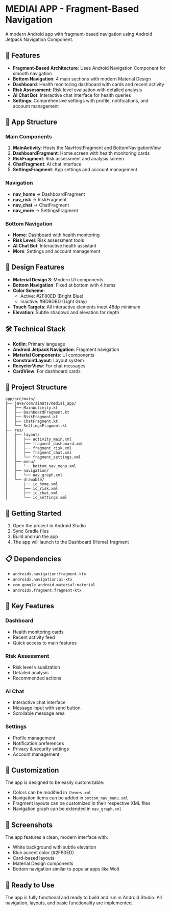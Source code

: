   # MEDIAI APP - Fragment-Based Navigation

A modern Android app with fragment-based navigation using Android Jetpack Navigation Component.

## 🎯 Features

- **Fragment-Based Architecture**: Uses Android Navigation Component for smooth navigation
- **Bottom Navigation**: 4 main sections with modern Material Design
- **Dashboard**: Health monitoring dashboard with cards and recent activity
- **Risk Assessment**: Risk level evaluation with detailed analysis
- **AI Chat Bot**: Interactive chat interface for health queries
- **Settings**: Comprehensive settings with profile, notifications, and account management

## 📱 App Structure

### Main Components

1. **MainActivity**: Hosts the NavHostFragment and BottomNavigationView
2. **DashboardFragment**: Home screen with health monitoring cards
3. **RiskFragment**: Risk assessment and analysis screen
4. **ChatFragment**: AI chat interface
5. **SettingsFragment**: App settings and account management

### Navigation

- **nav_home** → DashboardFragment
- **nav_risk** → RiskFragment  
- **nav_chat** → ChatFragment
- **nav_more** → SettingsFragment

### Bottom Navigation

- **Home**: Dashboard with health monitoring
- **Risk Level**: Risk assessment tools
- **AI Chat Bot**: Interactive health assistant
- **More**: Settings and account management

## 🎨 Design Features

- **Material Design 3**: Modern UI components
- **Bottom Navigation**: Fixed at bottom with 4 items
- **Color Scheme**: 
  - Active: #2F80ED (Bright Blue)
  - Inactive: #BDBDBD (Light Gray)
- **Touch Targets**: All interactive elements meet 48dp minimum
- **Elevation**: Subtle shadows and elevation for depth

## 🛠 Technical Stack

- **Kotlin**: Primary language
- **Android Jetpack Navigation**: Fragment navigation
- **Material Components**: UI components
- **ConstraintLayout**: Layout system
- **RecyclerView**: For chat messages
- **CardView**: For dashboard cards

## 📁 Project Structure

```
app/src/main/
├── java/com/simats/mediai_app/
│   ├── MainActivity.kt
│   ├── DashboardFragment.kt
│   ├── RiskFragment.kt
│   ├── ChatFragment.kt
│   └── SettingsFragment.kt
├── res/
│   ├── layout/
│   │   ├── activity_main.xml
│   │   ├── fragment_dashboard.xml
│   │   ├── fragment_risk.xml
│   │   ├── fragment_chat.xml
│   │   └── fragment_settings.xml
│   ├── menu/
│   │   └── bottom_nav_menu.xml
│   ├── navigation/
│   │   └── nav_graph.xml
│   └── drawable/
│       ├── ic_home.xml
│       ├── ic_risk.xml
│       ├── ic_chat.xml
│       └── ic_settings.xml
```

## 🚀 Getting Started

1. Open the project in Android Studio
2. Sync Gradle files
3. Build and run the app
4. The app will launch to the Dashboard (Home) fragment

## 📋 Dependencies

- `androidx.navigation:fragment-ktx`
- `androidx.navigation:ui-ktx`
- `com.google.android.material:material`
- `androidx.fragment:fragment-ktx`

## 🎯 Key Features

### Dashboard
- Health monitoring cards
- Recent activity feed
- Quick access to main features

### Risk Assessment
- Risk level visualization
- Detailed analysis
- Recommended actions

### AI Chat
- Interactive chat interface
- Message input with send button
- Scrollable message area

### Settings
- Profile management
- Notification preferences
- Privacy & security settings
- Account management

## 🔧 Customization

The app is designed to be easily customizable:
- Colors can be modified in `themes.xml`
- Navigation items can be added in `bottom_nav_menu.xml`
- Fragment layouts can be customized in their respective XML files
- Navigation graph can be extended in `nav_graph.xml`

## 📱 Screenshots

The app features a clean, modern interface with:
- White background with subtle elevation
- Blue accent color (#2F80ED)
- Card-based layouts
- Material Design components
- Bottom navigation similar to popular apps like Wolt

## 🎉 Ready to Use

The app is fully functional and ready to build and run in Android Studio. All navigation, layouts, and basic functionality are implemented. 